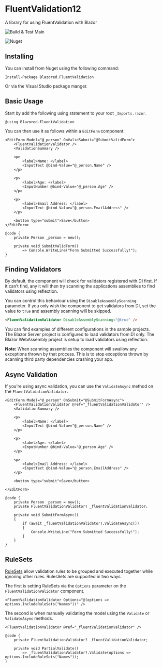 # FluentValidation12
A library for using FluentValidation with Blazor

![Build & Test Main](https://github.com/Blazored/FluentValidation/workflows/Build%20&%20Test%20Main/badge.svg)

![Nuget](https://img.shields.io/nuget/v/blazored.fluentvalidation.svg)

## Installing

You can install from Nuget using the following command:

`Install-Package Blazored.FluentValidation`

Or via the Visual Studio package manger.

## Basic Usage
Start by add the following using statement to your root `_Imports.razor`.

```razor
@using Blazored.FluentValidation
```

You can then use it as follows within a `EditForm` component.

```razor
<EditForm Model="@_person" OnValidSubmit="@SubmitValidForm">
    <FluentValidationValidator />
    <ValidationSummary />

    <p>
        <label>Name: </label>
        <InputText @bind-Value="@_person.Name" />
    </p>

    <p>
        <label>Age: </label>
        <InputNumber @bind-Value="@_person.Age" />
    </p>

    <p>
        <label>Email Address: </label>
        <InputText @bind-Value="@_person.EmailAddress" />
    </p>

    <button type="submit">Save</button>
</EditForm>

@code {
    private Person _person = new();

    private void SubmitValidForm()
        => Console.WriteLine("Form Submitted Successfully!");
}
```

## Finding Validators
By default, the component will check for validators registered with DI first. If it can't find, any it will then try scanning the applications assemblies to find validators using reflection.

You can control this behaviour using the `DisableAssemblyScanning` parameter. If you only wish the component to get validators from DI, set the value to `true` and assembly scanning will be skipped.

```html
<FluentValidationValidator DisableAssemblyScanning="@true" />
```

You can find examples of different configurations in the sample projects. The Blazor Server project is configured to load validators from DI only. The Blazor WebAssembly project is setup to load validators using reflection.

**Note:** When scanning assemblies the component will swallow any exceptions thrown by that process. This is to stop exceptions thrown by scanning third party dependencies crashing your app.

## Async Validation
If you're using async validation, you can use the `ValidateAsync` method on the `FluentValidationValidator`.

```razor
<EditForm Model="@_person" OnSubmit="@SubmitFormAsync">
    <FluentValidationValidator @ref="_fluentValidationValidator" />
    <ValidationSummary />

    <p>
        <label>Name: </label>
        <InputText @bind-Value="@_person.Name" />
    </p>

    <p>
        <label>Age: </label>
        <InputNumber @bind-Value="@_person.Age" />
    </p>

    <p>
        <label>Email Address: </label>
        <InputText @bind-Value="@_person.EmailAddress" />
    </p>

    <button type="submit">Save</button>

</EditForm>

@code {
    private Person _person = new();
	private FluentValidationValidator? _fluentValidationValidator;

    private void SubmitFormAsync()
    {
		if (await _fluentValidationValidator!.ValidateAsync())
        {
            Console.WriteLine("Form Submitted Successfully!");
        }
    }
}
```

## RuleSets
[RuleSets](https://docs.fluentvalidation.net/en/latest/rulesets.html) allow validation rules to be grouped and executed together while ignoring other rules. RulesSets are supported in two ways.

The first is setting RuleSets via the `Options` parameter on the `FluentValidationValidator` component.

```razor
<FluentValidationValidator Options="@(options => options.IncludeRuleSets("Names"))" />
```

The second is when manually validating the model using the `Validate` or `ValidateAsync` methods. 

```razor
<FluentValidationValidator @ref="_fluentValidationValidator" />

@code {
    private FluentValidationValidator? _fluentValidationValidator;

    private void PartialValidate()
        => _fluentValidationValidator?.Validate(options => options.IncludeRuleSets("Names"));
}
```